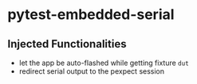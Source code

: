 # pytest-embedded-serial

## Injected Functionalities

- let the app be auto-flashed while getting fixture `dut`
- redirect serial output to the pexpect session
